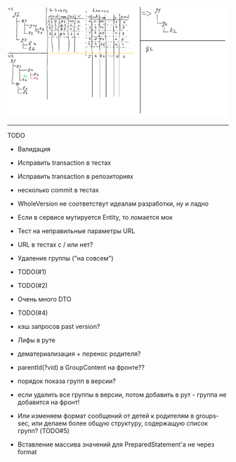 ![Alt text](ActionSchema.png?raw=true "Schema")

----------
TODO
- Валидация
- Исправить transaction в тестах 
- Исправить transaction в репозиториях
- несколько commit в тестах
- WholeVersion не соответствут идеалам разработки, ну и ладно
- Если в сервисе мутируется Entity, то ломается мок
- Тест на неправильные параметры URL
- URL в тестах с / или нет?

- Удаление группы ("на совсем")
- TODO(#1)
- TODO(#2)
- Очень много DTO
- TODO(#4)
- кэш запросов past version?
- Лифы в руте
- дематериализация + перенос родителя?
- parentId(?vid) в GroupContent на фронте??
- порядок показа групп в версии?
- если удалить все группы в версии, потом добавить в рут - группа не добавится на фронт!
- Или изменяем формат сообщений от детей к родителям в groups-sec, или делаем более общую структуру, содержащую список групп? (TODO#5)
- Вставление массива значений для PreparedStatement'а не через format